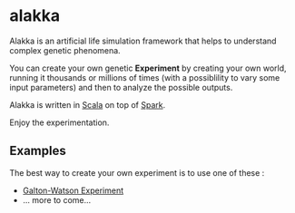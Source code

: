 # alakka

Alakka is an artificial life simulation framework that helps to understand complex genetic phenomena.  

You can create your own genetic __Experiment__ by creating your own world, running it thousands or millions of times (with a possiblility to vary some input parameters) and then to analyze the possible outputs.   

Alakka is written in [Scala](https://www.scala-lang.org/) on top of [Spark](https://spark.apache.org/).

Enjoy the experimentation.

## Examples

The best way to create your own experiment is to use one of these :

- [Galton-Watson Experiment](/org/montecarlo/examples/galtonwatson/README.md)
- ... more to come...
